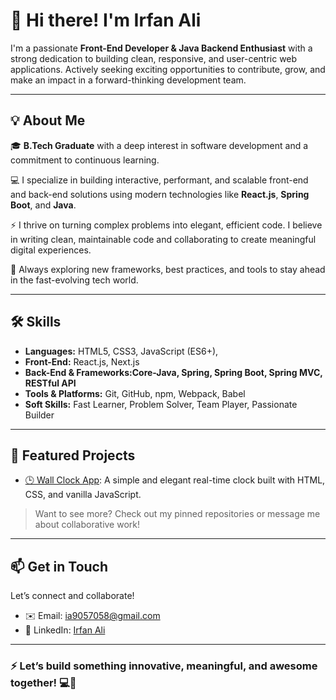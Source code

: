 # 👋 Hi there! I'm Irfan Ali

I'm a passionate **Front-End Developer & Java Backend Enthusiast** with a strong dedication to building clean, responsive, and user-centric web applications. Actively seeking exciting opportunities to contribute, grow, and make an impact in a forward-thinking development team.

---

## 💡 About Me

🎓 **B.Tech Graduate** with a deep interest in software development and a commitment to continuous learning.

💻 I specialize in building interactive, performant, and scalable front-end and back-end solutions using modern technologies like **React.js**, **Spring Boot**, and **Java**.

⚡ I thrive on turning complex problems into elegant, efficient code. I believe in writing clean, maintainable code and collaborating to create meaningful digital experiences.

🚀 Always exploring new frameworks, best practices, and tools to stay ahead in the fast-evolving tech world.

---

## 🛠️ Skills

* **Languages:** HTML5, CSS3, JavaScript (ES6+), 
* **Front-End:** React.js, Next.js
* **Back-End & Frameworks\:Core-Java, Spring, Spring Boot, Spring MVC, RESTful API**
* **Tools & Platforms:** Git, GitHub, npm, Webpack, Babel
* **Soft Skills:** Fast Learner, Problem Solver, Team Player, Passionate Builder

---

## 📂 Featured Projects

* [🕒 Wall Clock App](https://irfan9717.github.io/WALL-CLOCK/):
  A simple and elegant real-time clock built with HTML, CSS, and vanilla JavaScript.

> Want to see more? Check out my pinned repositories or message me about collaborative work!

---

## 📫 Get in Touch

Let’s connect and collaborate!

* ✉️ Email: [ia9057058@gmail.com](mailto:ia9057058@gmail.com)
* 💼 LinkedIn: [Irfan Ali](https://www.linkedin.com/in/irfanali7065)

---

### ⚡ Let’s build something **innovative**, **meaningful**, and **awesome** together! 💻🚀
